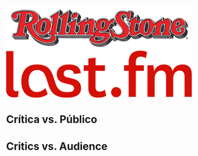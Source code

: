 <img src= "images/RSlogo.png">
<img src= "images/lastfm.png">


# Crítica vs. Público






# Critics vs. Audience
